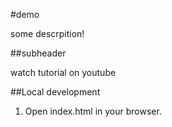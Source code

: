 #demo 

some descrpition!

##subheader

watch tutorial on youtube

##Local development

1. Open index.html in your browser.